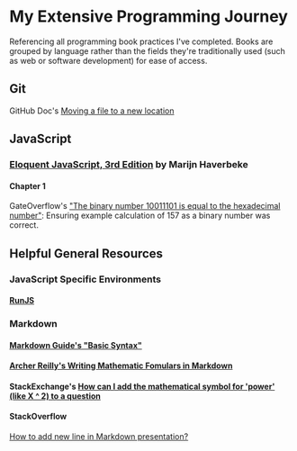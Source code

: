 # My Extensive Programming Journey
Referencing all programming book practices I've completed. Books are grouped by language rather than the fields they're traditionally used (such as web or software development) for ease of access. 

## Git

GitHub Doc's [Moving a file to a new location](https://docs.github.com/en/repositories/working-with-files/managing-files/moving-a-file-to-a-new-location)

## JavaScript

### [Eloquent JavaScript, 3rd Edition](https://eloquentjavascript.net/3rd_edition/) by Marijn Haverbeke

#### Chapter 1

GateOverflow's ["The binary number 10011101 is equal to the hexadecimal number"](https://gateoverflow.in/45601/the-binary-number-10011101-is-equal-to-the-hexadecimal-number): Ensuring example calculation of 157 as a binary number was correct.

## Helpful General Resources

### JavaScript Specific Environments
#### [RunJS](https://runjs.app/)

### Markdown
#### [Markdown Guide's "Basic Syntax"](https://www.markdownguide.org/basic-syntax/)
#### [Archer Reilly's Writing Mathematic Fomulars in Markdown](https://csrgxtu.github.io/2015/03/20/Writing-Mathematic-Fomulars-in-Markdown/)
#### StackExchange's [How can I add the mathematical symbol for 'power' (like X ^ 2) to a question](https://meta.stackexchange.com/questions/226869/how-can-i-add-the-mathematical-symbol-for-power-like-x-2-to-a-question)

#### StackOverflow
[How to add new line in Markdown presentation?](https://stackoverflow.com/questions/33191744/how-to-add-new-line-in-markdown-presentation)
